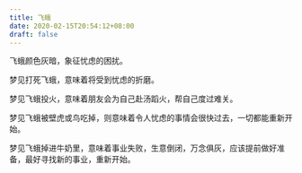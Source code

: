```yaml
---
title: 飞蛾
date: 2020-02-15T20:54:12+08:00
draft: false
---
```


飞蛾颜色灰暗，象征忧虑的困扰。<br>


梦见打死飞蛾，意味着将受到忧虑的折磨。<br>


梦见飞蛾投火，意味着朋友会为自己赴汤蹈火，帮自己度过难关。<br>


梦见飞蛾被壁虎或鸟吃掉，则意味着令人忧虑的事情会很快过去，一切都能重新开始。<br>


梦见飞蛾掉进牛奶里，意味着事业失败，生意倒闭，万念俱灰，应该提前做好准备，最好寻找新的事业，重新开始。<br>
